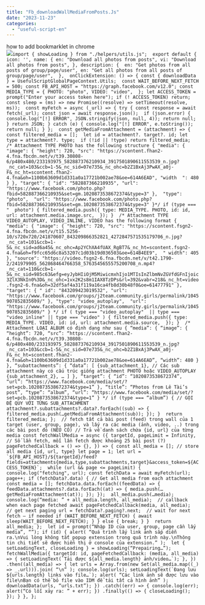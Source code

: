 ```yaml
---
title: "Fb_downloadWallMediaFromPosts.Js"
date: "2023-11-23"
categories: 
  - "useful-script-en"
---
```


how to add bookmarklet in chrome  
![](https://camo.githubusercontent.com/5f21e427a7d3ee887313a4f9b1ab033e6462db47ca299bf3f7e2d81a0ce854bd/68747470733a2f2f696d672e7765626e6f74732e636f6d2f323031392f30342f447261672d616e642d44726f702d4c696e6b732d696e2d4368726f6d652e706e67)``import { showLoading } from "./helpers/utils.js";  export default { icon: '', name: { en: "Download all photos from posts", vi: "Download all photos from posts", }, description: {  en: "Get photos from all posts of group/page/user", en: "Get all photos from all posts of group/page/user",  },  onClickExtension: () => { const { downloadData } = UsefulScriptGlobalPageContext.Utils;  const WAIT_BEFORE_NEXT_FETCH = 500; const FB_API_HOST = "https://graph.facebook.com/v12.0"; const MEDIA_TYPE = { PHOTO: "photo", VIDEO: "video",  }; let ACCESS_TOKEN = prompt("Enter your access token here"); if (! ACCESS_TOKEN) return;  const sleep = (ms) => new Promise((resolve) => setTimeout(resolve, ms));  const myFetch = async (_url) => { try { const response = await fetch(_url); const json = await response.json();  if (json.error) { console.log("[!] ERROR", JSON.stringify(json, null, 4)); return null; } return JSON; } catch (e) { console.log("[!] ERROR", e.toString()); return null; } };  const getMediaFromAttachment = (attachment) => { const filtered_media = [];  let id = attachment?. target?. id; let type = attachment?. type;  if (!id || !type) return filtered_media;  /* Attachment TYPE PHOTO has the following structure { "media": { "image": { "height": 720, "src": "https://scontent.fhan2-4.fna.fbcdn.net/v/t39.30808-6/p480x480/233193975_582887376210934_3917501890611553539_n.jpg?_nc_cat=103&ccb=1-5&_nc_sid=07e735&_nc_ohc=b2Z1BxAj3PwAX_a0j-F&_nc_ht=scontent.fhan2-4.fna&oh=1100b63609d1d331a0a17721b002ae78&oe=614A6EAD", "width  ": 480 } }, "target": { "id": "582887366210935", "url": "https://www.facebook.com/photo.php?fbid=582887366210935&set=gm.1020873538672374&type=3" },  "type": "photo",  "url": "https://www.facebook.com/photo.php?fbid=582887366210935&set=gm.1020873538672374&type=3" }*/ if (type === "  photo") { filtered_media.push({ type: MEDIA_TYPE. PHOTO, id: id, url: attachment.media.image.src,  }); }  /* Attachment TYPE VIDEO_AUTOPLAY, VIDEO_INLINE, VIDEO has the following format { "media": { "image": { "height": 720, "src": "https://scontent.fsgn2-4.fna.fbcdn.net/v/t15.5256-10/s720x720/241870607_843209866352821_4272847571535179706_n.jpg?_nc_cat=101&ccb=1-5&_nc_sid=ad6a45&_nc_ohc=Ap2YChXA4fUAX_RgBT7&_nc_ht=scontent.fsgn2-4.fna&oh=f9fcc65d6c8a53207c1d03b19d036503&oe=614B4EE9",  " width": 405 }, "source": "https://video.fsgn2-6.fna.fbcdn.net/v/t42.1790-2/241979905_562868464766358_5763545655575200708_n.mp4?_nc_cat=110&ccb=1-5&_nc_sid=985c63&efg=eyJybHIiOjM5MiwicmxhIjo1MTIsInZlbmNvZGVfdGFnIjoic3ZlX3NkIn0%3D&_nc_ohc=1vx2K2s8m1IAX8TzDPs&rl=392&vabr=218&_nc_ht=video.fsgn2-6.fna&oh=32df5af4a31f119a16ca4fb8d30b48f0&oe=61477791" },  "target": { " id": "843209423019532", "url": "https://www.facebook.com/groups/j2team.community.girls/permalink/1045907852835609/" }, "type": "video_autoplay",  "url": "https://www.facebook.com/groups/j2team.community.girls/permalink/1045907852835609/" } */ if ( type === "video_autoplay"  || type === "video_inline" || type === "video" ) { filtered_media.push({ type: MEDIA_TYPE. VIDEO, id: id, url: attachment.media.source,  }); }  /* Attachment LOẠI ALBUM có định dạng như sau { “media”: { “image”: { “height”: 720, “src”: “https://scontent.fhan2-4.fna.fbcdn.net/v/t39.30808-6/p480x480/233193975_582887376210934_3917501890611553539_n.jpg?_nc_cat=103&ccb=1-5&_nc_sid=07e735&_nc_ohc=b2Z1BxAj3PwAX_a0j-F&_nc_ht=scontent.fhan2-4.fna&oh=1100b63609d1d331a0a17721b002ae78&oe=614A6EAD”, “width”: 480 } }, “subattachments”: { “data”: [ {sub_attachment_1}, // Các sub attachment này có cấu trúc giống attachment PHOTO hoặc VIDEO_AUTOPLAY {sub_attachment_2}, … ] }, “target”: { “id”: “1020873538672374”, “url”: “https://www.facebook.com/media/set/?set=pcb.1020873538672374&type=1” }, “title”: “Photos from Lê Tài’s post”, “type”: “album”, “url”: “https://www.facebook.com/media/set/?set=pcb.1020873538672374&type=1” } */ if (type === “album”) { // GỌI ĐỆ QUY VỚI TỪNG SUB_ATTACHMENT attachment?.subattachments?.data?.forEach((sub) => { filtered_media.push(…getMediaFromAttachment(sub)); }); }  return filtered_media; };  // fetch tất cả bài post (feed) trong wall của 1 target (user, group, page), và lấy ra các media (ảnh, video, ..) trong các bài post đó (NẾU CÓ) // Trả về danh sách chứa {id, url} của từng media const fetchWallMedia = async ({ targetId, pageLimit = Infinity, // Số lần fetch, mỗi lần fetch được khoảng 25 bài post (?) pageFetchedCallback = () => {}, }) => { const all_media = []; // store all media {id, url, type} let page = 1; let url = `${FB_API_HOST}/${targetId}/feed?fields=attachments{media,type,subattachments,target}&access_token=${ACCESS_TOKEN}`;  while (url && page <= pageLimit) { console.log("fetching", url); const fetchData = await myFetch(url); page++; if (fetchData?.data) { // Get all media from each attachment const media = []; fetchData.data.forEach((feedData) => { feedData.attachments?.data.forEach((at) => { media.push(…getMediaFromAttachment(at)); }); });  all_media.push(…media); console.log(“media: ” + all_media.length, all_media);  // callback when each page fetched await pageFetchedCallback(media, all_media);  // get next paging url = fetchData?.paging?.next;  // wait for next fetch – if needed if (WAIT_BEFORE_NEXT_FETCH) { await sleep(WAIT_BEFORE_NEXT_FETCH); } } else { break; } }  return all_media; };  let id = prompt(“Nhập ID của user, group, page cần lấy media”, “”); if (id) { alert( “Quá trình lấy link ảnh sắp diễn ra.\nVui lòng không tắt popup extension trong quá trình này.\nThông tin chi tiết sẽ được hiển thị ở console của extension.” );  let { setLoadingText, closeLoading } = showLoading(“Prepairing…”); fetchWallMedia({ targetId: id, pageFetchedCallback: (media, all_media) => { setLoadingText(`Tải được ${all_media.length} ảnh/video…`); }, }) .then((all_media) => { let urls = Array.from(new Set(all_media.map((_) => _.url))).join( “\n” ); console.log(urls); setLoadingText(`Đang lưu ${urls.length} links vào file…`); alert( “Các link ảnh sẽ được lưu vào file\nBạn có thể bỏ file vào IDM để tải tất cả hình ảnh” ); downloadData(urls, “urls.txt”); }) .catch((err) => { console.log(err); alert(“Có lỗi xảy ra: ” + err); }) .finally(() => { closeLoading(); }); } }, };``
